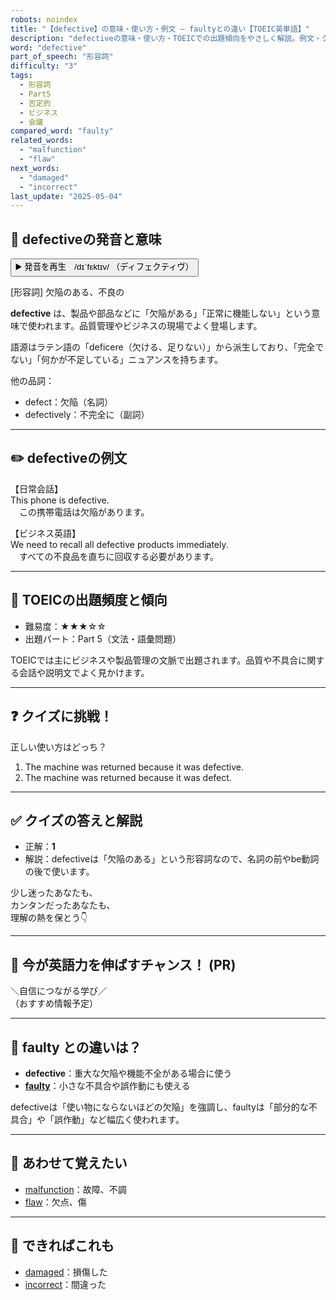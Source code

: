 ```yaml
---
robots: noindex
title: "【defective】の意味・使い方・例文 ― faultyとの違い【TOEIC英単語】"
description: "defectiveの意味・使い方・TOEICでの出題傾向をやさしく解説。例文・クイズ付きでfaultyとの違いもわかりやすく学べます。"
word: "defective"
part_of_speech: "形容詞"
difficulty: "3"
tags:
  - 形容詞
  - Part5
  - 否定的
  - ビジネス
  - 会議
compared_word: "faulty"
related_words:
  - "malfunction"
  - "flaw"
next_words:
  - "damaged"
  - "incorrect"
last_update: "2025-05-04"
---
```


## 🔰 defectiveの発音と意味

<button class="play-audio" onclick="playTTS('defective')">
  <span class="play-audio-main">
    ▶️ 発音を再生　/dɪˈfɛktɪv/
  </span>
  <span class="play-audio-sub">
    （ディフェクティヴ）
  </span>
</button>

[形容詞] 欠陥のある、不良の

**defective** は、製品や部品などに「欠陥がある」「正常に機能しない」という意味で使われます。品質管理やビジネスの現場でよく登場します。

語源はラテン語の「deficere（欠ける、足りない）」から派生しており、「完全でない」「何かが不足している」ニュアンスを持ちます。

他の品詞：  
- defect：欠陥（名詞）
- defectively：不完全に（副詞）

---

## ✏️ defectiveの例文

【日常会話】  
This phone is defective.  
　この携帯電話は欠陥があります。

【ビジネス英語】  
We need to recall all defective products immediately.  
　すべての不良品を直ちに回収する必要があります。

---

## 🎯 TOEICの出題頻度と傾向

- 難易度：★★★☆☆
- 出題パート：Part 5（文法・語彙問題）

TOEICでは主にビジネスや製品管理の文脈で出題されます。品質や不具合に関する会話や説明文でよく見かけます。

---

## ❓ クイズに挑戦！

正しい使い方はどっち？

1. The machine was returned because it was defective.  
2. The machine was returned because it was defect.

---

## ✅ クイズの答えと解説

- 正解：**1**
- 解説：defectiveは「欠陥のある」という形容詞なので、名詞の前やbe動詞の後で使います。

少し迷ったあなたも、  
カンタンだったあなたも、  
理解の熱を保とう👇️

---

## 🚀 今が英語力を伸ばすチャンス！ (PR)

<div class="info-center">
＼自信につながる学び／<br>  
（おすすめ情報予定）
</div>

---

## 🤔  faulty との違いは？

- **defective**：重大な欠陥や機能不全がある場合に使う
- **[faulty](/word/faulty)**：小さな不具合や誤作動にも使える

defectiveは「使い物にならないほどの欠陥」を強調し、faultyは「部分的な不具合」や「誤作動」など幅広く使われます。

---

## 🧩 あわせて覚えたい

- [malfunction](/word/malfunction)：故障、不調
- [flaw](/word/flaw)：欠点、傷

---

## 📖 できればこれも

- [damaged](/word/damaged)：損傷した
- [incorrect](/word/incorrect)：間違った

<!-- cvid: aid46_bid18 -->
